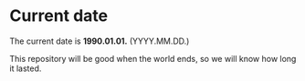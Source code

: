 # Current date

The current date is **1990.01.01.** (YYYY.MM.DD.)

This repository will be good when the world ends, so we will know how long it lasted.